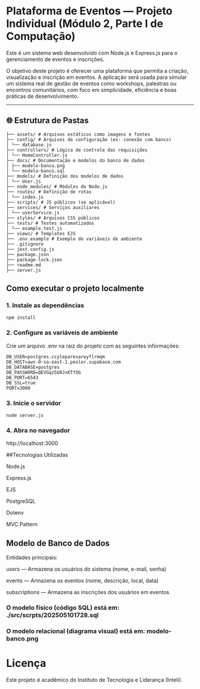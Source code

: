 # Plataforma de Eventos — Projeto Individual (Módulo 2, Parte I de Computação)

Este é um sistema web desenvolvido com Node.js e Express.js para o gerenciamento de eventos e inscrições.

O objetivo deste projeto é oferecer uma plataforma que permita a criação, visualização e inscrição em eventos. A aplicação será usada para simular um sistema real de gestão de eventos como workshops, palestras ou encontros comunitários, com foco em simplicidade, eficiência e boas práticas de desenvolvimento.

---

## 🌐 Estrutura de Pastas

```plataforma-eventos/
├── assets/ # Arquivos estáticos como imagens e fontes
├── config/ # Arquivos de configuração (ex: conexão com banco)
│ └── database.js
├── controllers/ # Lógica de controle das requisições
│ └── HomeController.js
├── docs/ # Documentação e modelos do banco de dados
│ ├── modelo-banco.png
│ └── modelo-banco.sql
├── models/ # Definição dos modelos de dados
│ └── User.js
├── node_modules/ # Módulos do Node.js
├── routes/ # Definição de rotas
│ └── index.js
├── scripts/ # JS públicos (se aplicável)
├── services/ # Serviços auxiliares
│ └── userService.js
├── styles/ # Arquivos CSS públicos
├── tests/ # Testes automatizados
│ └── example.test.js
├── views/ # Templates EJS
├── .env.example # Exemplo de variáveis de ambiente
├── .gitignore
├── jest.config.js
├── package.json
├── package-lock.json
├── readme.md
├── server.js

```

## Como executar o projeto localmente

### 1. Instale as dependências

```
npm install
```

### 2. Configure as variáveis de ambiente

Crie um arquivo .env na raiz do projeto com as seguintes informações:

```
DB_USER=postgres.ccyleparevarwyflrmqm
DB_HOST=aws-0-sa-east-1.pooler.supabase.com
DB_DATABASE=postgres
DB_PASSWORD=QEVGqz5U0JxKTfOG
DB_PORT=6543
DB_SSL=true
PORT=3000
```

### 3. Inicie o servidor

```
node server.js
```

### 4. Abra no navegador

http://localhost:3000

##Tecnologias Utilizadas

Node.js

Express.js

EJS

PostgreSQL

Dotenv

MVC Pattern

## Modelo de Banco de Dados

Entidades principais:

users — Armazena os usuários do sistema (nome, e-mail, senha)

events — Armazena os eventos (nome, descrição, local, data)

subscriptions — Armazena as inscrições dos usuários em eventos

### O modelo físico (código SQL) está em: ./src/scrpts/202505101728.sql

### O modelo relacional (diagrama visual) está em: modelo-banco.png

# Licença

Este projeto é acadêmico do Instituto de Tecnologia e Liderança (Inteli).
